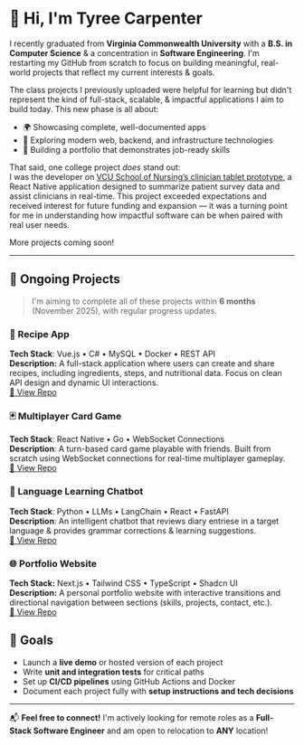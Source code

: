 # 👋 Hi, I'm Tyree Carpenter

I recently graduated from **Virginia Commonwealth University** with a **B.S. in Computer Science** & a concentration in **Software Engineering**. I'm restarting my GitHub from scratch to focus on building meaningful, real-world projects that reflect my current interests & goals.

The class projects I previously uploaded were helpful for learning but didn't represent the kind of full-stack, scalable, & impactful applications I aim to build today. This new phase is all about:

- 🌍 Showcasing complete, well-documented apps
- 🧠 Exploring modern web, backend, and infrastructure technologies
- 🚀 Building a portfolio that demonstrates job-ready skills

That said, one college project *does* stand out:  
I was the developer on [VCU School of Nursing’s clinician tablet prototype](https://github.com/VCU-CS-Capstone/CS-25-303-SON-clinicians/), a React Native application designed to summarize patient survey data and assist clinicians in real-time. This project exceeded expectations and received interest for future funding and expansion — it was a turning point for me in understanding how impactful software can be when paired with real user needs.

More projects coming soon!

---

## 🧩 Ongoing Projects

> I'm aiming to complete all of these projects within **6 months** (November 2025), with regular progress updates.

### 🔪 Recipe App

**Tech Stack**: Vue.js • C# • MySQL • Docker • REST API  
**Description:** A full-stack application where users can create and share recipes, including ingredients, steps, and nutritional data. Focus on clean API design and dynamic UI interactions.  
[🔗 View Repo](https://github.com/tyreesamurai/recipe-assistant)

### 🃏 Multiplayer Card Game
**Tech Stack**: React Native • Go • WebSocket Connections  
**Description**: A turn-based card game playable with friends. Built from scratch using WebSocket connections for real-time multiplayer gameplay.  
[🔗 View Repo](https://github.com/tyreesamurai/s-head)

### 💬 Language Learning Chatbot
**Tech Stack**: Python • LLMs • LangChain • React • FastAPI  
**Description**: An intelligent chatbot that reviews diary entriese in a target language & provides grammar corrections & learning suggestions.  
[🔗 View Repo](https://github.com/tyreesamurai/diary-helper)

### 🌐 Portfolio Website
**Tech Stack:** Next.js • Tailwind CSS • TypeScript • Shadcn UI  
**Description:** A personal portfolio website with interactive transitions and directional navigation between sections (skills, projects, contact, etc.).  
[🔗 View Repo](https://github.com/tyreesamurai/my-portfolio) 

## 🎯 Goals

- Launch a **live demo** or hosted version of each project
- Write **unit and integration tests** for critical paths
- Set up **CI/CD pipelines** using GitHub Actions and Docker
- Document each project fully with **setup instructions and tech decisions**

---

📬 **Feel free to connect!** I'm actively looking for remote roles as a **Full-Stack Software Engineer** and am open to relocation to **ANY** location!

<!--
**tyreesamurai/tyreesamurai** is a ✨ _special_ ✨ repository because its `README.md` (this file) appears on your GitHub profile.

Here are some ideas to get you started:

- 🔭 I’m currently working on ...
- 🌱 I’m currently learning ...
- 👯 I’m looking to collaborate on ...
- 🤔 I’m looking for help with ...
- 💬 Ask me about ...
- 📫 How to reach me: ...
- 😄 Pronouns: ...
- ⚡ Fun fact: ...
-->

